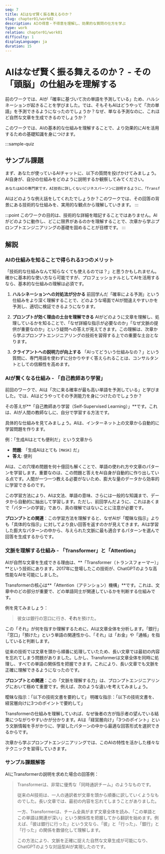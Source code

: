 ```yaml
---
seq: 7
title: AIはなぜ賢く振る舞えるのか？
slug: chapter01/work02
description: AIの得意・不得意を理解し、効果的な質問の仕方を学ぶ
type: work
relation: chapter01/work01
difficulty: 1
displayLanguage: ja
duration: 15
---
```


# AIはなぜ賢く振る舞えるのか？ - その「頭脳」の仕組みを理解する

前のワークでは、AIが「確率に基づいて次の単語を予測している」ため、ハルシネーションが起きることを学びました。では、そもそもAIはどうやって「次の単語」を予測できるようになったのでしょうか？なぜ、単なる予測なのに、これほど自然な文章を生成できるのでしょうか？

このワークでは、AIの基本的な仕組みを理解することで、より効果的にAIを活用するための基礎知識を身につけます。

:::sample-quiz

## サンプル課題

まず、あなたが使っているAIチャットに、以下の質問を投げかけてみましょう。AI自身が、自分の仕組みをどのように説明するか観察してみてください。

```markdown
あなたはAIの専門家です。AI技術に詳しくないビジネスパーソンに説明するように、「Transformer」という技術がなぜ画期的なのかを、専門用語をなるべく使わずに、何かに例えて分かりやすく説明してください。
```

AIはどのような例え話をしてくれたでしょうか？このワークでは、その回答の背景にある技術的な仕組みを、実用的な観点から理解していきます。
:::

:::point
このワークの目的は、技術的な詳細を暗記することではありません。AIがどのように動作し、どこに限界があるのかを理解することで、次章から学ぶプロンプトエンジニアリングの基礎を固めることが目標です。
:::

## 解説

### AIの仕組みを知ることで得られる3つのメリット

「技術的な仕組みなんて知らなくても使えるのでは？」と思うかもしれません。確かに基本的な使い方なら可能ですが、プロフェッショナルとしてAIを活用するなら、基本的な仕組みの理解は必須です。

1. **ハルシネーションへの対処法が分かる**
   前回学んだ「確率による予測」という仕組みをより深く理解することで、どのような場面でAIが間違えやすいかを予測し、適切に検証できるようになります。

2. **プロンプトが効く理由の土台を理解できる**
   AIがどのように文章を理解し、処理しているかを知ることで、「なぜ詳細な指示が必要なのか」「なぜ文脈の提供が重要なのか」という疑問への答えが見えてきます。この理解は、次章から学ぶプロンプトエンジニアリングの技術を習得する上での重要な土台となります。

3. **クライアントへの説明力が向上する**
   「AIってどういう仕組みなの？」という質問に、専門用語を使わずに分かりやすく答えられることは、コンサルタントとしての信頼性を高めます。

### AIが賢くなる仕組み - 「自己教師あり学習」

前回のワークで、AIは「次に来る確率が最も高い単語を予測している」と学びました。では、AIはどうやってその予測能力を身につけたのでしょうか？

その答えが**「自己教師あり学習（Self-Supervised Learning）」**です。これは、AIが人間の教師なしに、自分で学習する方法です。

具体的な仕組みを見てみましょう。AIは、インターネット上の文章から自動的に学習問題を作ります。

例：「生成AIはとても便利だ」という文章から

- **問題**: 「生成AIはとても `[MASK]` だ」
- **答え**: 便利

AIは、この穴埋め問題を何十億回も解くことで、単語の使われ方や文章のパターンを学習します。重要なのは、この問題と答えをAI自身が自動的に作り出している点です。人間が一つ一つ教える必要がないため、膨大な量のデータから効率的に学習できるのです。

この学習方法により、AIは文法、単語の意味、さらには一般的な知識まで、データから自動的に抽出して学習します。ただし、前回学んだように、これはあくまで「パターンの学習」であり、真の理解ではないことに注意が必要です。

**プロンプトとの関連**：この学習方法を理解すると、なぜAIが「曖昧な指示」よりも「具体的な指示」に対してより良い回答を返すのかが見えてきます。AIは学習した膨大なパターンの中から、与えられた文脈に最も適合するパターンを選んで回答を生成するからです。

### 文脈を理解する仕組み - 「Transformer」と「Attention」

AIが自然な文章を生成できる理由は、**「Transformer（トランスフォーマー）」**という技術にあります。2017年に登場したこの技術が、ChatGPTのような高性能なAIを可能にしました。

Transformerの核心は**「Attention（アテンション）機構」**です。これは、文章中のどの部分が重要で、どの単語同士が関連しているかを判断する仕組みです。

例を見てみましょう：
> 彼女は銀行の窓口に行き、**それ**を預けた。

この「それ」が何を指すか理解するために、AIは文章全体を分析します。「銀行」「窓口」「預けた」という単語の関連性から、「それ」は「お金」や「通帳」を指していると判断します。

従来の技術では文章を頭から順番に処理していたため、長い文章では最初の内容を忘れてしまう問題がありました。しかし、Transformerは文章全体を同時に処理し、すべての単語の関係性を把握できます。これにより、長い文章でも文脈を正確に理解できるようになったのです。

**プロンプトとの関連**：この「文脈を理解する力」は、プロンプトエンジニアリングにおいて極めて重要です。例えば、次のような違いを考えてみましょう。

曖昧な指示：「以下の技術文書を要約して」
明確な指示：「以下の技術文書を、経営層向けに3つのポイントで要約して」

Transformerの仕組みを理解していれば、なぜ後者の方が指示者の望んでいる結果につながりやすいかが分かります。AIは「経営層向け」「3つのポイント」という文脈情報を手がかりに、学習したパターンの中から最適な回答形式を選択できるからです。

次章から学ぶプロンプトエンジニアリングでは、このAIの特性を活かした様々なテクニックを習得していきます。

### サンプル課題解答

AIにTransformerの説明を求めた場合の回答例：

> Transformerは、非常に優秀な「同時通訳チーム」のようなものです。
> 
> 従来のAI技術は、一人の通訳者が文章を頭から順番に訳していくようなものでした。長い文章では、最初の内容を忘れてしまうことがありました。
> 
> 一方、Transformerは、チーム全員がまず文章全体を読み、「この単語とこの単語は関連が深い」という関係性を把握してから翻訳を始めます。例えば、「彼は銀行に行った」という文なら、「彼」と「行った」、「銀行」と「行った」の関係を数値化して理解します。
> 
> この方法により、文脈を正確に捉えた自然な文章生成が可能になり、ChatGPTのような対話型AIが実現したのです。
